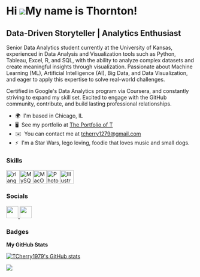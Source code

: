 Hi ![](https://user-images.githubusercontent.com/18350557/176309783-0785949b-9127-417c-8b55-ab5a4333674e.gif)My name is Thornton!
========================================================================================================================================

Data-Driven Storyteller | Analytics Enthusiast
---------------------------------------------

Senior Data Analytics student currently at the University of Kansas, experienced in Data Analysis and Visualization tools such as Python, Tableau, Excel, R, and SQL, with the ability to analyze complex datasets and create meaningful insights through visualization. Passionate about Machine Learning (ML), Artificial Intelligence (AI), Big Data, and Data Visualization, and eager to apply this expertise to solve real-world challenges.

Certified in Google's Data Analytics program via Coursera, and constantly striving to expand my skill set. Excited to engage with the GitHub community, contribute, and build lasting professional relationships.

* 🌍  I'm based in Chicago, IL
* 🖥️  See my portfolio at [The Portfolio of T](http://https://sites.google.com/view/theportfoliooft/home)
* ✉️  You can contact me at [tcherry1279@gmail.com](mailto:tcherry1279@gmail.com)
* ⚡  I'm a Star Wars, lego loving, foodie that loves music and small dogs.

### Skills


<p align="left">
<a href="https://www.r-project.org/" target="_blank" rel="noreferrer"><img src="https://raw.githubusercontent.com/danielcranney/readme-generator/main/public/icons/skills/rlang-colored.svg" width="36" height="36" alt="rlang" /></a><a href="https://www.mysql.com/" target="_blank" rel="noreferrer"><img src="https://raw.githubusercontent.com/danielcranney/readme-generator/main/public/icons/skills/mysql-colored.svg" width="36" height="36" alt="MySQL" /></a><a href="https://apple.com" target="_blank" rel="noreferrer"><img src="https://raw.githubusercontent.com/danielcranney/readme-generator/main/public/icons/skills/macos-colored-dark.svg" width="36" height="36" alt="MacOS" /></a><a href="https://www.adobe.com/uk/products/photoshop.html" target="_blank" rel="noreferrer"><img src="https://raw.githubusercontent.com/danielcranney/readme-generator/main/public/icons/skills/photoshop-colored-dark.svg" width="36" height="36" alt="Photoshop" /></a><a href="https://www.adobe.com/uk/products/illustrator.html" target="_blank" rel="noreferrer"><img src="https://raw.githubusercontent.com/danielcranney/readme-generator/main/public/icons/skills/illustrator-colored-dark.svg" width="36" height="36" alt="Illustrator" /></a>
</p>


### Socials

<p align="left"> <a href="https://www.github.com/TCherry1979" target="_blank" rel="noreferrer"> <picture> <source media="(prefers-color-scheme: dark)" srcset="https://raw.githubusercontent.com/danielcranney/readme-generator/main/public/icons/socials/github-dark.svg" /> <source media="(prefers-color-scheme: light)" srcset="https://raw.githubusercontent.com/danielcranney/readme-generator/main/public/icons/socials/github.svg" /> <img src="https://raw.githubusercontent.com/danielcranney/readme-generator/main/public/icons/socials/github.svg" width="32" height="32" /> </picture> </a> <a href="https://www.linkedin.com/in/thorntoncherry" target="_blank" rel="noreferrer"> <picture> <source media="(prefers-color-scheme: dark)" srcset="https://raw.githubusercontent.com/danielcranney/readme-generator/main/public/icons/socials/linkedin-dark.svg" /> <source media="(prefers-color-scheme: light)" srcset="https://raw.githubusercontent.com/danielcranney/readme-generator/main/public/icons/socials/linkedin.svg" /> <img src="https://raw.githubusercontent.com/danielcranney/readme-generator/main/public/icons/socials/linkedin.svg" width="32" height="32" /> </picture> </a></p>

### Badges

<b>My GitHub Stats</b>

<a href="http://www.github.com/TCherry1979"><img src="https://github-readme-stats.vercel.app/api?username=TCherry1979&show_icons=true&hide=&count_private=true&title_color=ef4444&text_color=facc15&icon_color=3382ed&bg_color=000000&hide_border=true&show_icons=true" alt="TCherry1979's GitHub stats" /></a>

<a href="http://www.github.com/TCherry1979"><img src="https://github-readme-streak-stats.herokuapp.com/?user=TCherry1979&stroke=facc15&background=000000&ring=ef4444&fire=ef4444&currStreakNum=facc15&currStreakLabel=ef4444&sideNums=facc15&sideLabels=facc15&dates=facc15&hide_border=true" /></a>
